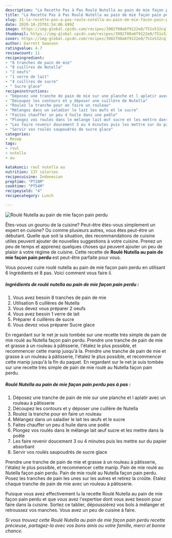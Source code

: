 ```yaml
---
description: "La Recette Pas à Pas Roulé Nutella au pain de mie façon pain perdu"
title: "La Recette Pas à Pas Roulé Nutella au pain de mie façon pain perdu"
slug: 31-la-recette-pas-a-pas-roule-nutella-au-pain-de-mie-facon-pain-perdu
date: 2020-10-25T01:54:06.699Z
image: https://img-global.cpcdn.com/recipes/3902f00a6f9122e0/751x532cq70/roule-nutella-au-pain-de-mie-facon-pain-perdu-photo-principale-de-la-recette.jpg
thumbnail: https://img-global.cpcdn.com/recipes/3902f00a6f9122e0/751x532cq70/roule-nutella-au-pain-de-mie-facon-pain-perdu-photo-principale-de-la-recette.jpg
cover: https://img-global.cpcdn.com/recipes/3902f00a6f9122e0/751x532cq70/roule-nutella-au-pain-de-mie-facon-pain-perdu-photo-principale-de-la-recette.jpg
author: Garrett Swanson
ratingvalue: 4.7
reviewcount: 11
recipeingredient:
- "8 tranches de pain de mie"
- "8 cuillres de Nutella"
- "2 oeufs"
- "1 verre de lait"
- "4 cuillres de sucre"
- " Sucre glace"
recipeinstructions:
- "Déposez une tranche de pain de mie sur une planche et l aplatir avec un rouleau à pâtisserie"
- "Découpez les contours et y déposer une cuillère de Nutella"
- "Roulez la tranche pour en faire un rouleau"
- "Mélangez dans un saladier le lait les œufs et le sucre"
- "Faites chauffer un peu d huile dans une poêle"
- "Plongez vos roulés dans le mélange lait œuf sucre et les mettre dans la poêle"
- "Les faire revenir doucement 3 ou 4 minutes puis les mettre sur du papier absorbant"
- "Servir vos roulés saupoudrés de sucre glace"
categories:
- Resep
tags:
- roul
- nutella
- au

katakunci: roul nutella au 
nutrition: 137 calories
recipecuisine: Indonesian
preptime: "PT28M"
cooktime: "PT54M"
recipeyield: "4"
recipecategory: Lunch

---
```



![Roulé Nutella au pain de mie façon pain perdu](https://img-global.cpcdn.com/recipes/3902f00a6f9122e0/751x532cq70/roule-nutella-au-pain-de-mie-facon-pain-perdu-photo-principale-de-la-recette.jpg)

Êtes-vous un gourou de la cuisine? Peut-être êtes-vous simplement un expert en cuisine? Ou comme plusieurs autres, vous êtes peut-être un débutant. Quelle que soit la situation, des recommandations de cuisine utiles peuvent ajouter de nouvelles suggestions à votre cuisine. Prenez un peu de temps et apprenez quelques choses qui peuvent ajouter un peu de plaisir à votre régime de cuisine. Cette recette de <strong> Roulé Nutella au pain de mie façon pain perdu </strong> est peut-être parfaite pour vous.

<!--inarticleads1-->

Vous pouvez cuire roulé nutella au pain de mie façon pain perdu en utilisant 6 Ingrédients et 8 pas. Voici comment vous faire il.

##### Ingrédients de roulé nutella au pain de mie façon pain perdu :

1. Vous avez besoin 8 tranches de pain de mie
1. Utilisation 8 cuillères de Nutella
1. Vous devez vous préparer 2 oeufs
1. Vous avez besoin 1 verre de lait
1. Préparer 4 cuillères de sucre
1. Vous devez vous préparer  Sucre glace


En regardant sur le net je suis tombée sur une recette très simple de pain de mie roulé au Nutella façon pain perdu. Prendre une tranche de pain de mie et grasse à un rouleau à pâtisserie, l&#39;étalez le plus possible, et recommencer cette manip jusqu&#39;à la. Prendre une tranche de pain de mie et grasse à un rouleau à pâtisserie, l&#39;étalez le plus possible, et recommencer cette manip jusqu&#39;à la fin du paquet. En regardant sur le net je suis tombée sur une recette très simple de pain de mie roulé au Nutella façon pain perdu. 

<!--inarticleads2-->

##### Roulé Nutella au pain de mie façon pain perdu pas à pas :

1. Déposez une tranche de pain de mie sur une planche et l aplatir avec un rouleau à pâtisserie
1. Découpez les contours et y déposer une cuillère de Nutella
1. Roulez la tranche pour en faire un rouleau
1. Mélangez dans un saladier le lait les œufs et le sucre
1. Faites chauffer un peu d huile dans une poêle
1. Plongez vos roulés dans le mélange lait œuf sucre et les mettre dans la poêle
1. Les faire revenir doucement 3 ou 4 minutes puis les mettre sur du papier absorbant
1. Servir vos roulés saupoudrés de sucre glace


Prendre une tranche de pain de mie et grasse à un rouleau à pâtisserie, l&#39;étalez le plus possible, et recommencer cette manip. Pain de mie roulé au Nutella façon pain perdu. Pain de mie roulé au Nutella façon pain perdu. Posez les tranches de pain les unes sur les autres et retirez la croûte. Etalez chaque tranche de pain de mie avec un rouleau à pâtisserie. 

<!--inarticleads1-->

<p>
Puisque vous avez effectivement lu la recette Roulé Nutella au pain de mie façon pain perdu et que vous avez l'expertise dont vous avez besoin pour faire dans la cuisine. Sortez ce tablier, dépoussiérez vos bols à mélanger et retroussez vos manches. Vous avez un peu de cuisine à faire.
</p>

<p>
<i>Si vous trouvez cette Roulé Nutella au pain de mie façon pain perdu recette précieuse, partagez-la avec vos bons amis ou votre famille, merci et bonne chance.</i>
</p>
